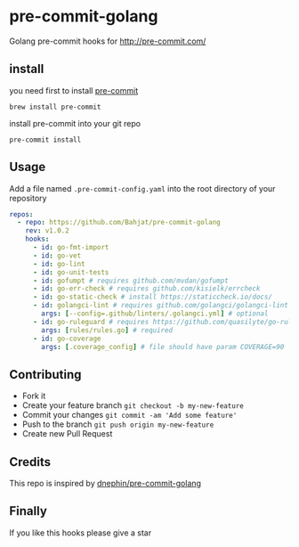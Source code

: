 # pre-commit-golang

Golang pre-commit hooks for http://pre-commit.com/

## install

you need first to install [pre-commit](https://pre-commit.com/#install)

```
brew install pre-commit
```

install pre-commit into your git repo

```
pre-commit install
```

## Usage

Add a file named `.pre-commit-config.yaml` into the root directory of your repository

```yaml
repos:
  - repo: https://github.com/Bahjat/pre-commit-golang
    rev: v1.0.2
    hooks:
      - id: go-fmt-import
      - id: go-vet
      - id: go-lint
      - id: go-unit-tests
      - id: gofumpt # requires github.com/mvdan/gofumpt
      - id: go-err-check # requires github.com/kisielk/errcheck
      - id: go-static-check # install https://staticcheck.io/docs/
      - id: golangci-lint # requires github.com/golangci/golangci-lint
        args: [--config=.github/linters/.golangci.yml] # optional
      - id: go-ruleguard # requires https://github.com/quasilyte/go-ruleguard
        args: [rules/rules.go] # required
      - id: go-coverage
        args: [.coverage_config] # file should have param COVERAGE=90
```

## Contributing

- Fork it
- Create your feature branch `git checkout -b my-new-feature`
- Commit your changes `git commit -am 'Add some feature'`
- Push to the branch `git push origin my-new-feature`
- Create new Pull Request

## Credits

This repo is inspired by [dnephin/pre-commit-golang](https://github.com/dnephin/pre-commit-golang)

## Finally

If you like this hooks please give a star
